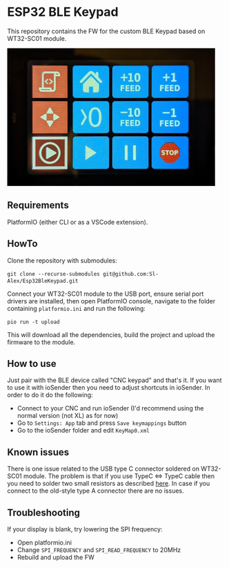 # ESP32 BLE Keypad

This repository contains the FW for the custom BLE Keypad based on WT32-SC01 module. 

![Image](image.jpg)

## Requirements

PlatformIO (either CLI or as a VSCode extension).

## HowTo

Clone the repository with submodules:

```
git clone --recurse-submodules git@github.com:Sl-Alex/Esp32BleKeypad.git
```

Connect your WT32-SC01 module to the USB port, ensure serial port drivers are installed, then open PlatformIO console, navigate to the folder containing ```platformio.ini``` and run the following:

```
pio run -t upload
```

This will download all the dependencies, build the project and upload the firmware to the module.

## How to use

Just pair with the BLE device called "CNC keypad" and that's it. If you want to use it with ioSender then you need to adjust shortcuts in ioSender. In order to do it do the following:

- Connect to your CNC and run ioSender (I'd recommend using the normal version (not XL) as for now)
- Go to ```Settings: App``` tab and press ```Save keymappings``` button
- Go to the ioSender folder and edit ```KeyMap0.xml```

## Known issues

There is one issue related to the USB type C connector soldered on WT32-SC01 module. The problem is that if you use TypeC <=> TypeC cable then you need to solder two small resistors as described [here](https://sl-alex.net/hw/2022/06/22/WT32-SC01_USB_C_power_fix/). In case if you connect to the old-style type A connector there are no issues.

## Troubleshooting

If your display is blank, try lowering the SPI frequency:

- Open platformio.ini
- Change ```SPI_FREQUENCY``` and ```SPI_READ_FREQUENCY``` to 20MHz
- Rebuild and upload the FW